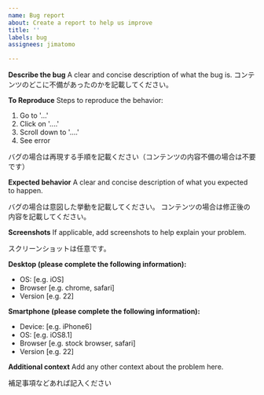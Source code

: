 ```yaml
---
name: Bug report
about: Create a report to help us improve
title: ''
labels: bug
assignees: jimatomo

---
```


**Describe the bug**
A clear and concise description of what the bug is.
コンテンツのどこに不備があったのかを記載してください。

**To Reproduce**
Steps to reproduce the behavior:
1. Go to '...'
2. Click on '....'
3. Scroll down to '....'
4. See error

バグの場合は再現する手順を記載ください（コンテンツの内容不備の場合は不要です）

**Expected behavior**
A clear and concise description of what you expected to happen.

バグの場合は意図した挙動を記載してください。
コンテンツの場合は修正後の内容を記載してください。

**Screenshots**
If applicable, add screenshots to help explain your problem.

スクリーンショットは任意です。

**Desktop (please complete the following information):**
 - OS: [e.g. iOS]
 - Browser [e.g. chrome, safari]
 - Version [e.g. 22]

**Smartphone (please complete the following information):**
 - Device: [e.g. iPhone6]
 - OS: [e.g. iOS8.1]
 - Browser [e.g. stock browser, safari]
 - Version [e.g. 22]

**Additional context**
Add any other context about the problem here.

補足事項などあれば記入ください
